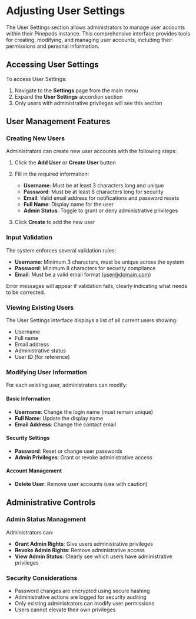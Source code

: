 # Adjusting User Settings

The User Settings section allows administrators to manage user accounts within their Pinepods instance. This comprehensive interface provides tools for creating, modifying, and managing user accounts, including their permissions and personal information.

## Accessing User Settings

To access User Settings:
1. Navigate to the **Settings** page from the main menu
2. Expand the **User Settings** accordion section
3. Only users with administrative privileges will see this section

## User Management Features

### Creating New Users

Administrators can create new user accounts with the following steps:

1. Click the **Add User** or **Create User** button
2. Fill in the required information:
   - **Username**: Must be at least 3 characters long and unique
   - **Password**: Must be at least 8 characters long for security
   - **Email**: Valid email address for notifications and password resets
   - **Full Name**: Display name for the user
   - **Admin Status**: Toggle to grant or deny administrative privileges

3. Click **Create** to add the new user

### Input Validation

The system enforces several validation rules:
- **Username**: Minimum 3 characters, must be unique across the system
- **Password**: Minimum 8 characters for security compliance
- **Email**: Must be a valid email format (user@domain.com)

Error messages will appear if validation fails, clearly indicating what needs to be corrected.

### Viewing Existing Users

The User Settings interface displays a list of all current users showing:
- Username
- Full name
- Email address
- Administrative status
- User ID (for reference)

### Modifying User Information

For each existing user, administrators can modify:

#### Basic Information
- **Username**: Change the login name (must remain unique)
- **Full Name**: Update the display name
- **Email Address**: Change the contact email

#### Security Settings
- **Password**: Reset or change user passwords
- **Admin Privileges**: Grant or revoke administrative access

#### Account Management
- **Delete User**: Remove user accounts (use with caution)

## Administrative Controls

### Admin Status Management

Administrators can:
- **Grant Admin Rights**: Give users administrative privileges
- **Revoke Admin Rights**: Remove administrative access
- **View Admin Status**: Clearly see which users have administrative privileges

### Security Considerations

- Password changes are encrypted using secure hashing
- Administrative actions are logged for security auditing
- Only existing administrators can modify user permissions
- Users cannot elevate their own privileges
